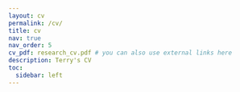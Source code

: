 ```yaml
---
layout: cv
permalink: /cv/
title: cv
nav: true
nav_order: 5
cv_pdf: research_cv.pdf # you can also use external links here
description: Terry's CV
toc:
  sidebar: left
---
```

